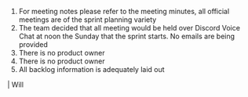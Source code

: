 1. For meeting notes please refer to the meeting minutes, all official meetings are of the sprint planning variety
2. The team decided that all meeting would be held over Discord Voice Chat at noon the Sunday that the sprint starts. No emails are being provided
3. There is no product owner
5. There is no product owner
6. All backlog information is adequately laid out

| Will